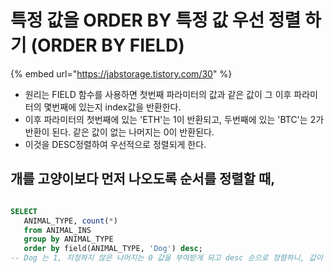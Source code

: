 # 특정 값을  ORDER BY 특정 값 우선 정렬 하기 (ORDER BY FIELD)

{% embed url="https://jabstorage.tistory.com/30" %}

* 원리는 FIELD 함수를 사용하면 첫번째 파라미터의 값과 같은 값이 그 이후 파라미터의 몇번째에 있는지 index값을 반환한다.
* 이후 파라미터의 첫번째에 있는 'ETH'는 1이 반환되고, 두번째에 있는 'BTC'는 2가 반환이 된다. 같은 값이 없는 나머지는 0이 반환된다.
* 이것을 DESC정렬하여 우선적으로 정렬되게 한다.

## 개를 고양이보다 먼저 나오도록 순서를 정렬할 때,&#x20;

```sql

SELECT  
   ANIMAL_TYPE, count(*) 
   from ANIMAL_INS 
   group by ANIMAL_TYPE
   order by field(ANIMAL_TYPE, 'Dog') desc;   
-- Dog 는 1, 지정하지 않은 나머지는 0 값을 부여받게 되고 desc 순으로 정렬하니, 값이 있는 Dog 부터 정렬된다. 
```

